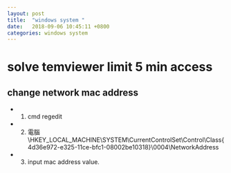 ```yaml
---
layout: post
title:  "windows system "
date:   2018-09-06 10:45:11 +0800
categories: windows system
---
```



# solve temviewer limit 5 min access
## change network mac address 
- 1. cmd regedit
- 2. 電腦\HKEY_LOCAL_MACHINE\SYSTEM\CurrentControlSet\Control\Class\{4d36e972-e325-11ce-bfc1-08002be10318}\0004\NetworkAddress 
- 3. input mac address value.

